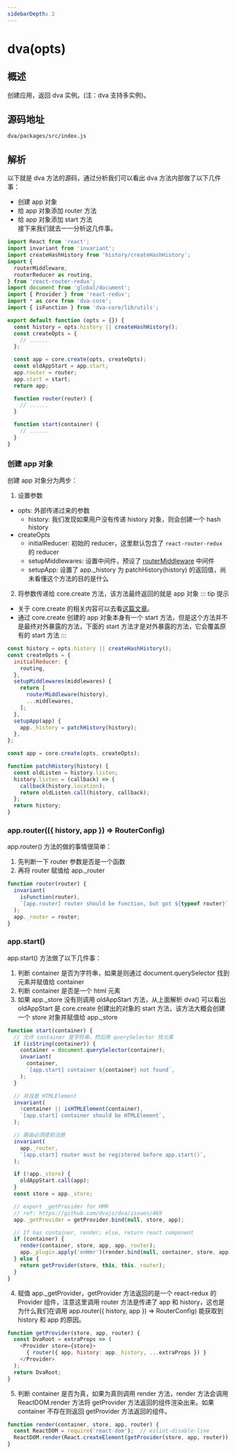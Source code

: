 ```yaml
---
sidebarDepth: 2
---
```

# dva(opts)
## 概述
创建应用，返回 dva 实例。(注：dva 支持多实例)。
## 源码地址
`dva/packages/src/index.js`
## 解析
以下就是 dva 方法的源码，通过分析我们可以看出 dva 方法内部做了以下几件事：
- 创建 app 对象
- 给 app 对象添加 router 方法
- 给 app 对象添加 start 方法  
接下来我们就去一一分析这几件事。
```javascript
import React from 'react';
import invariant from 'invariant';
import createHashHistory from 'history/createHashHistory';
import {
  routerMiddleware,
  routerReducer as routing,
} from 'react-router-redux';
import document from 'global/document';
import { Provider } from 'react-redux';
import * as core from 'dva-core';
import { isFunction } from 'dva-core/lib/utils';

export default function (opts = {}) {
  const history = opts.history || createHashHistory();
  const createOpts = {
    // ......
  };

  const app = core.create(opts, createOpts);
  const oldAppStart = app.start;
  app.router = router;
  app.start = start;
  return app;

  function router(router) {
    // ......
  }

  function start(container) {
    // ......
  }
}
```
### 创建 app 对象
创建 app 对象分为两步：
1. 设置参数
- opts: 外部传递过来的参数
  - history: 我们发现如果用户没有传递 history 对象，则会创建一个 hash history
- createOpts
  - initialReducer: 初始的 reducer，这里默认包含了 `react-router-redux` 的 reducer
  - setupMiddlewares: 设置中间件，预设了 [routerMiddleware](https://github.com/reactjs/react-router-redux#what-if-i-want-to-issue-navigation-events-via-redux-actions) 中间件
  - setupApp: 设置了 app._history 为 patchHistory(history) 的返回值，尚未看懂这个方法的目的是什么
2. 将参数传递给 core.create 方法，该方法最终返回的就是 app 对象
::: tip 提示
- 关于 core.create 的相关内容可以去看[这篇文章](./core-create.md)。
- 通过 core.create 创建的 app 对象本身有一个 start 方法，但是这个方法并不是最终对外暴露的方法，下面的 start 方法才是对外暴露的方法，它会覆盖原有的 start 方法
:::
```javascript
const history = opts.history || createHashHistory();
const createOpts = {
  initialReducer: {
    routing,
  },
  setupMiddlewares(middlewares) {
    return [
      routerMiddleware(history),
      ...middlewares,
    ];
  },
  setupApp(app) {
    app._history = patchHistory(history);
  },
};

const app = core.create(opts, createOpts);

function patchHistory(history) {
  const oldListen = history.listen;
  history.listen = (callback) => {
    callback(history.location);
    return oldListen.call(history, callback);
  };
  return history;
}
```
### app.router(({ history, app }) => RouterConfig)
app.router() 方法的做的事情很简单：
1. 先判断一下 router 参数是否是一个函数
2. 再将 router 赋值给 app._router
```javascript
function router(router) {
  invariant(
    isFunction(router),
    `[app.router] router should be function, but got ${typeof router}`,
  );
  app._router = router;
}
```
### app.start()
app.start() 方法做了以下几件事：
1. 判断 container 是否为字符串，如果是则通过 document.querySelector 找到元素并赋值给 container
2. 判断 container 是否是一个 html 元素
3. 如果 app._store 没有则调用 oldAppStart 方法，从上面解析 dva() 可以看出 oldAppStart 是 core.create 创建出的对象的 start 方法，该方法大概会创建一个 store 对象并赋值给 app._store
```javascript
function start(container) {
  // 允许 container 是字符串，然后用 querySelector 找元素
  if (isString(container)) {
    container = document.querySelector(container);
    invariant(
      container,
      `[app.start] container ${container} not found`,
    );
  }

  // 并且是 HTMLElement
  invariant(
    !container || isHTMLElement(container),
    `[app.start] container should be HTMLElement`,
  );

  // 路由必须提前注册
  invariant(
    app._router,
    `[app.start] router must be registered before app.start()`,
  );

  if (!app._store) {
    oldAppStart.call(app);
  }
  const store = app._store;

  // export _getProvider for HMR
  // ref: https://github.com/dvajs/dva/issues/469
  app._getProvider = getProvider.bind(null, store, app);

  // If has container, render; else, return react component
  if (container) {
    render(container, store, app, app._router);
    app._plugin.apply('onHmr')(render.bind(null, container, store, app));
  } else {
    return getProvider(store, this, this._router);
  }
}
```
4. 赋值 app._getProvider，getProvider 方法返回的是一个 react-redux 的 Provider 组件，注意这里调用 router 方法是传递了 app 和 history，这也是为什么我们在调用 app.router({ history, app }) => RouterConfig) 能获取到 history 和 app 的原因。
```javascript
function getProvider(store, app, router) {
  const DvaRoot = extraProps => (
    <Provider store={store}>
      { router({ app, history: app._history, ...extraProps }) }
    </Provider>
  );
  return DvaRoot;
}
```
5. 判断 container 是否为真，如果为真则调用 render 方法，render 方法会调用 ReactDOM.render 方法将 getProvider 方法返回的组件渲染出来。如果 container 不存在则返回 getProvider 方法返回的组件。
```javascript
function render(container, store, app, router) {
  const ReactDOM = require('react-dom');  // eslint-disable-line
  ReactDOM.render(React.createElement(getProvider(store, app, router)), container);
}
```
